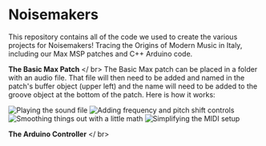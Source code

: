 # Noisemakers
This repository contains all of the code we used to create the various projects for Noisemakers! Tracing the Origins of Modern Music in Italy, including our Max MSP patches and C++ Arduino code.

<b>The Basic Max Patch</b>
</ br>
The Basic Max patch can be placed in a folder with an audio file. That file will then need to be added and named in the patch's buffer object (upper left) and the name will need to be added to the groove object at the bottom of the patch. Here is how it works:

<img src="http://web.colby.edu/noisemakers/files/2018/10/documentation1.png" alt="Playing the sound file">

<img src="http://web.colby.edu/noisemakers/files/2018/10/documentation2.png" alt="Adding frequency and pitch shift controls">

<img src="http://web.colby.edu/noisemakers/files/2018/10/documentation3.png" alt="Smoothing things out with a little math">

<img src="http://web.colby.edu/noisemakers/files/2018/10/FinalTouch.png" alt="Simplifying the MIDI setup">

<b>The Arduino Controller</b>
</ br>
